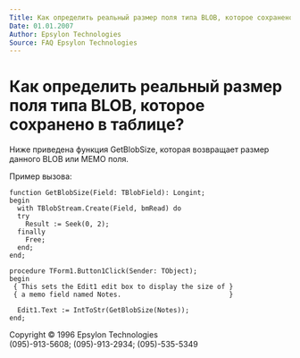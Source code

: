 ```yaml
---
Title: Как определить реальный размер поля типа BLOB, которое сохранено в таблице?
Date: 01.01.2007
Author: Epsylon Technologies
Source: FAQ Epsylon Technologies
---
```



Как определить реальный размер поля типа BLOB, которое сохранено в таблице?
===========================================================================

Ниже приведена функция GetBlobSize, которая возвращает размер данного
BLOB или MEMO поля.

Пример вызова:

    function GetBlobSize(Field: TBlobField): Longint;
    begin
      with TBlobStream.Create(Field, bmRead) do
      try
        Result := Seek(0, 2);
      finally
        Free;
      end;
    end;
     
    procedure TForm1.Button1Click(Sender: TObject);
    begin
     { This sets the Edit1 edit box to display the size of }
     { a memo field named Notes.                           }
     
      Edit1.Text := IntToStr(GetBlobSize(Notes));
    end;

Copyright © 1996 Epsylon Technologies  
(095)-913-5608; (095)-913-2934; (095)-535-5349
